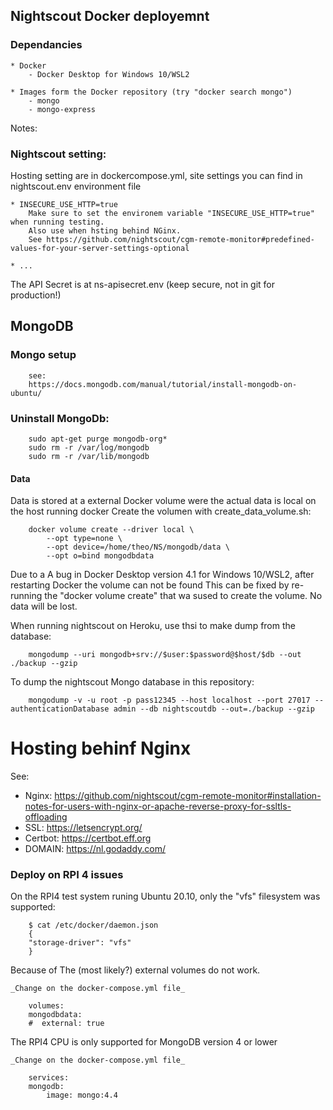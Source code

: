 ## Nightscout Docker deployemnt

### Dependancies

    * Docker
        - Docker Desktop for Windows 10/WSL2
        
    * Images form the Docker repository (try "docker search mongo")
        - mongo
        - mongo-express

Notes:

### Nightscout setting:

Hosting setting are in dockercompose.yml, site settings you can find in nightscout.env environment file

    * INSECURE_USE_HTTP=true
        Make sure to set the environem variable "INSECURE_USE_HTTP=true" when running testing.
        Also use when hsting behind NGinx.
        See https://github.com/nightscout/cgm-remote-monitor#predefined-values-for-your-server-settings-optional

    * ...

The API Secret is at ns-apisecret.env (keep secure, not in git for production!)

## MongoDB

### Mongo setup

        see:
        https://docs.mongodb.com/manual/tutorial/install-mongodb-on-ubuntu/

### Uninstall MongoDb:

        sudo apt-get purge mongodb-org*
        sudo rm -r /var/log/mongodb
        sudo rm -r /var/lib/mongodb


#### Data

Data is stored at a external Docker volume were the actual data is local on the host running docker
Create the volumen with create_data_volume.sh:

        docker volume create --driver local \
            --opt type=none \
            --opt device=/home/theo/NS/mongodb/data \
            --opt o=bind mongodbdata

Due to a A bug in Docker Desktop version 4.1 for Windows 10/WSL2, after restarting Docker the volume can not be found
This can be fixed by re-running the "docker volume create" that wa sused to create the volume. No data will be lost.

When running nightscout on Heroku, use thsi to make dump from the database:

        mongodump --uri mongodb+srv://$user:$password@$host/$db --out ./backup --gzip

To dump the nightscout Mongo database in this repository:

        mongodump -v -u root -p pass12345 --host localhost --port 27017 --authenticationDatabase admin --db nightscoutdb --out=./backup --gzip


# Hosting behinf Nginx

See:

- Nginx: https://github.com/nightscout/cgm-remote-monitor#installation-notes-for-users-with-nginx-or-apache-reverse-proxy-for-ssltls-offloading
- SSL: https://letsencrypt.org/
- Certbot: https://certbot.eff.org
- DOMAIN: https://nl.godaddy.com/


### Deploy on RPI 4 issues

On the RPI4 test system runing Ubuntu 20.10, only the "vfs" filesystem was supported:

        $ cat /etc/docker/daemon.json 
        {
        "storage-driver": "vfs"
        }

Because of The (most likely?) external volumes do not work.

    _Change on the docker-compose.yml file_

        volumes:
        mongodbdata:
        #  external: true

The RPI4 CPU is only supported for MongoDB version 4 or lower

    _Change on the docker-compose.yml file_

        services:
        mongodb:
            image: mongo:4.4

